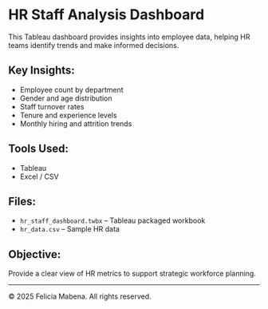 # HR Staff Analysis Dashboard

This Tableau dashboard provides insights into employee data, helping HR teams identify trends and make informed decisions.

## Key Insights:
- Employee count by department
- Gender and age distribution
- Staff turnover rates
- Tenure and experience levels
- Monthly hiring and attrition trends

## Tools Used:
- Tableau
- Excel / CSV

## Files:
- `hr_staff_dashboard.twbx` – Tableau packaged workbook
- `hr_data.csv` – Sample HR data

## Objective:
Provide a clear view of HR metrics to support strategic workforce planning.

---

© 2025 Felicia Mabena. All rights reserved.
